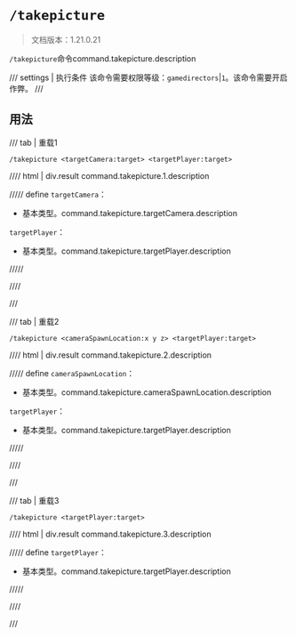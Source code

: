 # `/takepicture`

> 文档版本：1.21.0.21

`/takepicture`命令command.takepicture.description

/// settings | 执行条件
该命令需要权限等级：`gamedirectors`|`1`。该命令需要开启作弊。
///

## 用法

/// tab | 重载1
```mcfunction
/takepicture <targetCamera:target> <targetPlayer:target>
```

//// html | div.result
command.takepicture.1.description

///// define
`targetCamera`：<!-- md:samp target -->

- 基本类型。command.takepicture.targetCamera.description

`targetPlayer`：<!-- md:samp target -->

- 基本类型。command.takepicture.targetPlayer.description


/////

////

///

/// tab | 重载2
```mcfunction
/takepicture <cameraSpawnLocation:x y z> <targetPlayer:target>
```

//// html | div.result
command.takepicture.2.description

///// define
`cameraSpawnLocation`：<!-- md:samp x y z -->

- 基本类型。command.takepicture.cameraSpawnLocation.description

`targetPlayer`：<!-- md:samp target -->

- 基本类型。command.takepicture.targetPlayer.description


/////

////

///

/// tab | 重载3
```mcfunction
/takepicture <targetPlayer:target>
```

//// html | div.result
command.takepicture.3.description

///// define
`targetPlayer`：<!-- md:samp target -->

- 基本类型。command.takepicture.targetPlayer.description


/////

////

///
